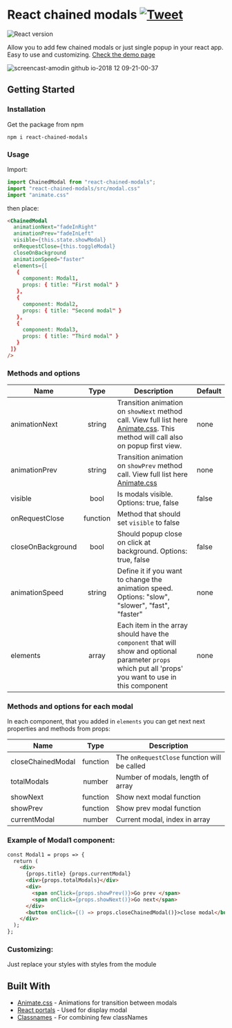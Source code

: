 # React chained modals [![Tweet](https://img.shields.io/twitter/url/http/shields.io.svg?style=social)](https://twitter.com/intent/tweet?text=React%20chained%20modals%20&url=https://github.com/AModin/react-chained-modals&hashtags=react,modal,animate.css,portals)
![React version](https://img.shields.io/badge/react-v16.2.0-%2361dafb.svg)

Allow you to add few chained modals or just single popup in your react app. Easy to use and customizing. [Check the demo page](https://amodin.github.io/react-chained-modals-demo/)

![screencast-amodin github io-2018 12 09-21-00-37](https://user-images.githubusercontent.com/15379788/49700916-308eed80-fbf6-11e8-8139-5465910de808.gif)

## Getting Started
### Installation

Get the package from npm

```
npm i react-chained-modals
```
### Usage
Import:

```javascript
import ChainedModal from "react-chained-modals";
import "react-chained-modals/src/modal.css"
import "animate.css"
```

then place:

```html
<ChainedModal
  animationNext="fadeInRight"
  animationPrev="fadeInLeft"
  visible={this.state.showModal}
  onRequestClose={this.toggleModal}
  closeOnBackground
  animationSpeed="faster"
  elements={[
   {
     component: Modal1,
     props: { title: "First modal" }
   },
   {
     component: Modal2,
     props: { title: "Second modal" }
   },
   {
     component: Modal3,
     props: { title: "Third modal" }
   }
 ]}
/>
```
### Methods and options

| Name          | Type          | Description  | Default|
| ------------- |:-------------:| ----------| ------- |
| animationNext | string        | Transition animation on `showNext` method call. View full list here [Animate.css](https://daneden.github.io/animate.css/ ). This method will call also on popup first view.| none
| animationPrev | string        | Transition animation on `showPrev` method call. View full list here [Animate.css](https://daneden.github.io/animate.css/ )| none
| visible       | bool          | Is modals visible. Options: true, false | false
| onRequestClose | function     | Method that should set `visible` to false 
| closeOnBackground | bool | Should popup close on click at background. Options: true, false | false
| animationSpeed | string | Define it if you want to change the animation speed. Options: "slow", "slower", "fast", "faster" | none |
| elements | array | Each item in the array should have the `component` that will show and optional parameter `props` which put all 'props' you want to use in this component | none

### Methods and options for each modal

In each component, that you added in `elements` you can get next next properties and methods from props:

| Name              | Type          | Description |
| -------------     |:-------------:| --------- |
| closeChainedModal | function      | The `onRequestClose` function will be called
| totalModals       | number        | Number of modals, length of array
| showNext          | function      | Show next modal function
| showPrev          | function      | Show prev modal function
| currentModal      | number        | Current modal, index in array

### Example of Modal1 component:

```html
const Modal1 = props => {
  return (
    <div>
      {props.title} {props.currentModal}
      <div>{props.totalModals}</div>
      <div>
        <span onClick={props.showPrev()}>Go prev </span>
        <span onClick={props.showNext()}>Go next</span>
      </div>
      <button onClick={() => props.closeChainedModal()}>close modal</button>
    </div>
  );
};
```

### Customizing:

Just replace your styles with styles from the module

## Built With

* [Animate.css](https://daneden.github.io/animate.css/ ) - Animations for transition between modals
* [React portals](https://reactjs.org/docs/portals.html) - Used for display modal
* [Classnames](https://github.com/JedWatson/classnames) - For combining few classNames
